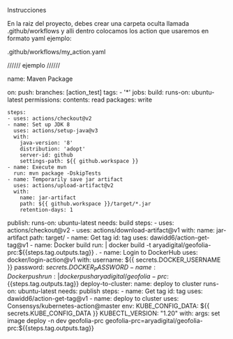 Instrucciones

En la raiz del proyecto, debes crear una carpeta oculta llamada .github/workflows
y alli dentro colocamos los action que usaremos en formato yaml ejemplo:

  .github/workflows/my_action.yaml

  
////// ejemplo //////


name: Maven Package 

on:
  push:
    branches: [action_test] 
    tags:
      - '*'
jobs:
  build: 
    runs-on: ubuntu-latest 
    permissions:
      contents: read
      packages: write
   
    steps:
    - uses: actions/checkout@v2 
    - name: Set up JDK 8 
      uses: actions/setup-java@v3
      with: 
        java-version: '8'
        distribution: 'adopt'
        server-id: github
        settings-path: ${{ github.workspace }}
    - name: Execute mvn
      run: mvn package -DskipTests
    - name: Temporarily save jar artifact
      uses: actions/upload-artifact@v2
      with:
        name: jar-artifact
        path: ${{ github.workspace }}/target/*.jar
        retention-days: 1

  publish:
    runs-on: ubuntu-latest
    needs: build 
    steps:
    - uses: actions/checkout@v2
    - uses: actions/download-artifact@v1
      with:
          name: jar-artifact
          path: target/
    - name: Get tag
      id: tag
      uses: dawidd6/action-get-tag@v1
    - name: Docker build
      run: |
        docker build -t aryadigital/geofolia-prc:${{steps.tag.outputs.tag}} .
    - name: Login to DockerHub
      uses: docker/login-action@v1
      with:
        username: ${{ secrets.DOCKER_USERNAME }}
        password: ${{ secrets.DOCKER_PASSWORD }}
    - name: Docker push
      run: |
        docker push aryadigital/geofolia-prc:${{steps.tag.outputs.tag}}
  deploy-to-cluster:
    name: deploy to cluster
    runs-on: ubuntu-latest
    needs: publish
    steps:
    - name: Get tag
      id: tag
      uses: dawidd6/action-get-tag@v1
    - name: deploy to cluster
      uses: Consensys/kubernetes-action@master
      env:
        KUBE_CONFIG_DATA: ${{ secrets.KUBE_CONFIG_DATA }}
        KUBECTL_VERSION: "1.20"
      with:
        args: set image deploy -n dev geofolia-prc geofolia-prc=aryadigital/geofolia-prc:${{steps.tag.outputs.tag}}
